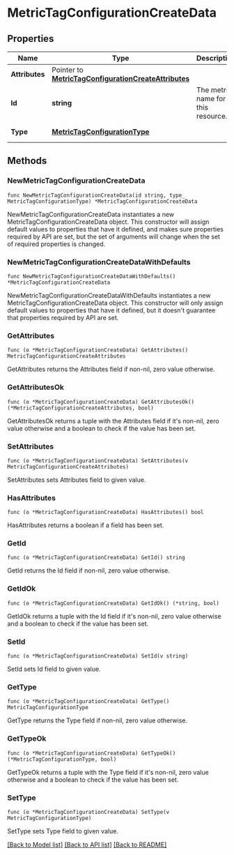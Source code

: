 # MetricTagConfigurationCreateData

## Properties

| Name           | Type                                                                                               | Description                        | Notes                                               |
| -------------- | -------------------------------------------------------------------------------------------------- | ---------------------------------- | --------------------------------------------------- |
| **Attributes** | Pointer to [**MetricTagConfigurationCreateAttributes**](MetricTagConfigurationCreateAttributes.md) |                                    | [optional]                                          |
| **Id**         | **string**                                                                                         | The metric name for this resource. |
| **Type**       | [**MetricTagConfigurationType**](MetricTagConfigurationType.md)                                    |                                    | [default to METRICTAGCONFIGURATIONTYPE_MANAGE_TAGS] |

## Methods

### NewMetricTagConfigurationCreateData

`func NewMetricTagConfigurationCreateData(id string, type_ MetricTagConfigurationType) *MetricTagConfigurationCreateData`

NewMetricTagConfigurationCreateData instantiates a new MetricTagConfigurationCreateData object.
This constructor will assign default values to properties that have it defined,
and makes sure properties required by API are set, but the set of arguments
will change when the set of required properties is changed.

### NewMetricTagConfigurationCreateDataWithDefaults

`func NewMetricTagConfigurationCreateDataWithDefaults() *MetricTagConfigurationCreateData`

NewMetricTagConfigurationCreateDataWithDefaults instantiates a new MetricTagConfigurationCreateData object.
This constructor will only assign default values to properties that have it defined,
but it doesn't guarantee that properties required by API are set.

### GetAttributes

`func (o *MetricTagConfigurationCreateData) GetAttributes() MetricTagConfigurationCreateAttributes`

GetAttributes returns the Attributes field if non-nil, zero value otherwise.

### GetAttributesOk

`func (o *MetricTagConfigurationCreateData) GetAttributesOk() (*MetricTagConfigurationCreateAttributes, bool)`

GetAttributesOk returns a tuple with the Attributes field if it's non-nil, zero value otherwise
and a boolean to check if the value has been set.

### SetAttributes

`func (o *MetricTagConfigurationCreateData) SetAttributes(v MetricTagConfigurationCreateAttributes)`

SetAttributes sets Attributes field to given value.

### HasAttributes

`func (o *MetricTagConfigurationCreateData) HasAttributes() bool`

HasAttributes returns a boolean if a field has been set.

### GetId

`func (o *MetricTagConfigurationCreateData) GetId() string`

GetId returns the Id field if non-nil, zero value otherwise.

### GetIdOk

`func (o *MetricTagConfigurationCreateData) GetIdOk() (*string, bool)`

GetIdOk returns a tuple with the Id field if it's non-nil, zero value otherwise
and a boolean to check if the value has been set.

### SetId

`func (o *MetricTagConfigurationCreateData) SetId(v string)`

SetId sets Id field to given value.

### GetType

`func (o *MetricTagConfigurationCreateData) GetType() MetricTagConfigurationType`

GetType returns the Type field if non-nil, zero value otherwise.

### GetTypeOk

`func (o *MetricTagConfigurationCreateData) GetTypeOk() (*MetricTagConfigurationType, bool)`

GetTypeOk returns a tuple with the Type field if it's non-nil, zero value otherwise
and a boolean to check if the value has been set.

### SetType

`func (o *MetricTagConfigurationCreateData) SetType(v MetricTagConfigurationType)`

SetType sets Type field to given value.

[[Back to Model list]](../README.md#documentation-for-models) [[Back to API list]](../README.md#documentation-for-api-endpoints) [[Back to README]](../README.md)
